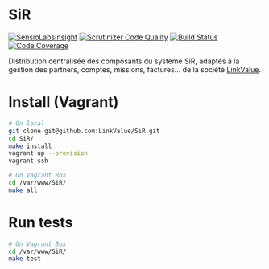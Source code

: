 SiR
===

[![SensioLabsInsight](https://insight.sensiolabs.com/projects/f7128553-4d34-4a21-a5b2-6c7de0ec004d/mini.png)](https://insight.sensiolabs.com/projects/f7128553-4d34-4a21-a5b2-6c7de0ec004d) [![Scrutinizer Code Quality](https://scrutinizer-ci.com/g/LinkValue/SiR/badges/quality-score.png?b=develop)](https://scrutinizer-ci.com/g/LinkValue/SiR/?branch=develop) [![Build Status](https://travis-ci.org/LinkValue/SiR.svg?branch=develop)](https://travis-ci.org/LinkValue/SiR) [![Code Coverage](https://scrutinizer-ci.com/g/LinkValue/SiR/badges/coverage.png?b=develop)](https://scrutinizer-ci.com/g/LinkValue/SiR/?branch=develop)

Distribution centralisée des composants du système SiR, adaptés à la gestion des partners, comptes, missions, factures... de la société [LinkValue][1].

# Install (Vagrant)
```bash
# On local
git clone git@github.com:LinkValue/SiR.git
cd SiR/
make install
vagrant up --provision
vagrant ssh

# On Vagrant Box
cd /var/www/SiR/
make all
```

# Run tests
```bash
# On Vagrant Box
cd /var/www/SiR/
make test
```

[1]: http://link-value.fr/
